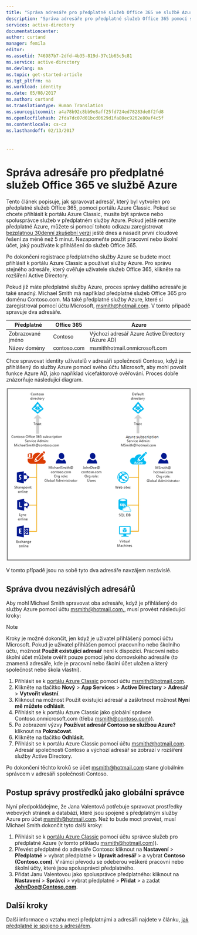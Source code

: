 ```yaml
---
title: "Správa adresáře pro předplatné služeb Office 365 ve službě Azure | Dokumentace Microsoftu"
description: "Správa adresáře pro předplatné služeb Office 365 pomocí služby Azure Active Directory a portálu Azure Classic"
services: active-directory
documentationcenter: 
author: curtand
manager: femila
editor: 
ms.assetid: 746987b7-2dfd-4b35-819d-37c1b65c5c81
ms.service: active-directory
ms.devlang: na
ms.topic: get-started-article
ms.tgt_pltfrm: na
ms.workload: identity
ms.date: 05/08/2017
ms.author: curtand
ms.translationtype: Human Translation
ms.sourcegitcommit: a4a78b92c8bb9e8aff25fd724ed78283de8f2fd8
ms.openlocfilehash: 2fda7dc07d01bcd0629d1fa80ec9262e80af4c5f
ms.contentlocale: cs-cz
ms.lasthandoff: 02/13/2017


---
```

# <a name="manage-the-directory-for-your-office-365-subscription-in-azure"></a>Správa adresáře pro předplatné služeb Office 365 ve službě Azure
Tento článek popisuje, jak spravovat adresář, který byl vytvořen pro předplatné služeb Office 365, pomocí portálu Azure Classic. Pokud se chcete přihlásit k portálu Azure Classic, musíte být správce nebo spolusprávce služeb v předplatném služby Azure. Pokud ještě nemáte předplatné Azure, můžete si pomocí tohoto odkazu zaregistrovat [bezplatnou 30denní zkušební verzi](https://azure.microsoft.com/trial/get-started-active-directory/) ještě dnes a nasadit první cloudové řešení za méně než 5 minut. Nezapomeňte použít pracovní nebo školní účet, jaký používáte k přihlášení do služeb Office 365.

Po dokončení registrace předplatného služby Azure se budete moct přihlásit k portálu Azure Classic a používat služby Azure. Pro správu stejného adresáře, který ověřuje uživatele služeb Office 365, klikněte na rozšíření Active Directory.

Pokud již máte předplatné služby Azure, proces správy dalšího adresáře je také snadný. Michael Smith má například předplatné služeb Office 365 pro doménu Contoso.com. Má také předplatné služby Azure, které si zaregistroval pomocí účtu Microsoft, msmith@hotmail.com. V tomto případě spravuje dva adresáře.

| Předplatné | Office 365 | Azure |
| --- | --- | --- |
|   Zobrazované jméno |Contoso |Výchozí adresář Azure Active Directory (Azure AD) |
|   Název domény |contoso.com |msmithhotmail.onmicrosoft.com |

Chce spravovat identity uživatelů v adresáři společnosti Contoso, když je přihlášený do služby Azure pomocí svého účtu Microsoft, aby mohl povolit funkce Azure AD, jako například vícefaktorové ověřování. Proces dobře znázorňuje následující diagram.

![Diagram ke správě dvou nezávislých adresářů](./media/active-directory-manage-o365-subscription/AAD_O365_03.png)

V tomto případě jsou na sobě tyto dva adresáře navzájem nezávislé.

## <a name="to-manage-two-independent-directories"></a>Správa dvou nezávislých adresářů
Aby mohl Michael Smith spravovat oba adresáře, když je přihlášený do služby Azure pomocí účtu msmith@hotmail.com,, musí provést následující kroky:

> [!NOTE]
> Kroky je možné dokončit, jen když je uživatel přihlášený pomocí účtu Microsoft. Pokud je uživatel přihlášen pomocí pracovního nebo školního účtu, možnost **Použít existující adresář** není k dispozici. Pracovní nebo školní účet můžete ověřit pouze pomocí jeho domovského adresáře (to znamená adresáře, kde je pracovní nebo školní účet uložen a který společnost nebo škola vlastní).
>
>

1. Přihlásit se k [portálu Azure Classic](https://manage.windowsazure.com) pomocí účtu msmith@hotmail.com.
2. Klikněte na tlačítko **Nový** > **App Services** > **Active Directory** > **Adresář** > **Vytvořit vlastní**.
3. Kliknout na možnost Použít existující adresář a zaškrtnout možnost **Nyní mě můžete odhlásit**.
4. Přihlásit se k portálu Azure Classic jako globální správce Contoso.onmicrosoft.com (třeba msmith@contoso.com)).
5. Po zobrazení výzvy **Používat adresář Contoso se službou Azure?** kliknout na **Pokračovat**.
6. Klikněte na tlačítko **Odhlásit**.
7. Přihlásit se k portálu Azure Classic pomocí účtu msmith@hotmail.com. Adresář společnosti Contoso a výchozí adresář se zobrazí v rozšíření služby Active Directory.

Po dokončení těchto kroků se účet msmith@hotmail.com stane globálním správcem v adresáři společnosti Contoso.

## <a name="to-administer-resources-as-the-global-admin"></a>Postup správy prostředků jako globální správce
Nyní předpokládejme, že Jana Valentová potřebuje spravovat prostředky webových stránek a databází, které jsou spojené s předplatným služby Azure pro účet msmith@hotmail.com. Než to bude moct provést, musí Michael Smith dokončit tyto další kroky:

1. Přihlásit se k [portálu Azure Classic](https://manage.windowsazure.com) pomocí účtu správce služeb pro předplatné Azure (v tomto příkladu msmith@hotmail.com)).
2. Převést předplatné do adresáře Contoso: kliknout na **Nastavení** > **Předplatné** > vybrat předplatné > **Upravit adresář** > a vybrat **Contoso (Contoso.com)**. V rámci převodu se odeberou veškeré pracovní nebo školní účty, které jsou spolusprávci předplatného.
3. Přidat Janu Valentovou jako spolusprávce předplatného: kliknout na **Nastavení** > **Správci** > vybrat předplatné > **Přidat** > a zadat **JohnDoe@Contoso.com**.

## <a name="next-steps"></a>Další kroky
Další informace o vztahu mezi předplatnými a adresáři najdete v článku, [jak předplatné je spojeno s adresářem](active-directory-how-subscriptions-associated-directory.md).

